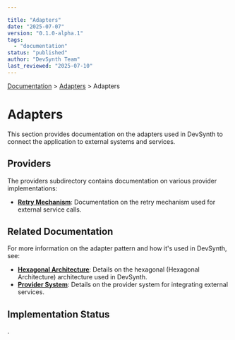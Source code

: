 ```yaml
---

title: "Adapters"
date: "2025-07-07"
version: "0.1.0-alpha.1"
tags:
  - "documentation"
status: "published"
author: "DevSynth Team"
last_reviewed: "2025-07-10"
---
```

<div class="breadcrumbs">
<a href="../index.md">Documentation</a> &gt; <a href="index.md">Adapters</a> &gt; Adapters
</div>

# Adapters

This section provides documentation on the adapters used in DevSynth to connect the application to external systems and services.

## Providers

The providers subdirectory contains documentation on various provider implementations:

- **[Retry Mechanism](providers/retry_mechanism.md)**: Documentation on the retry mechanism used for external service calls.

## Related Documentation

For more information on the adapter pattern and how it's used in DevSynth, see:

- **[Hexagonal Architecture](../architecture/hexagonal_architecture.md)**: Details on the hexagonal (Hexagonal Architecture) architecture used in DevSynth.
- **[Provider System](../architecture/provider_system.md)**: Details on the provider system for integrating external services.
## Implementation Status

.
